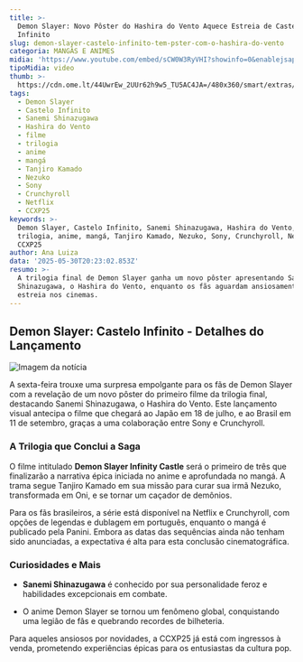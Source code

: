 ```yaml
---
title: >-
  Demon Slayer: Novo Pôster do Hashira do Vento Aquece Estreia de Castelo
  Infinito
slug: demon-slayer-castelo-infinito-tem-pster-com-o-hashira-do-vento
categoria: MANGÁS E ANIMES
midia: 'https://www.youtube.com/embed/sCW0W3RyVHI?showinfo=0&enablejsapi=1'
tipoMidia: video
thumb: >-
  https://cdn.ome.lt/44UwrEw_2UUr62h9w5_TU5AC4JA=/480x360/smart/extras/conteudos/Captura_de_tela_2025-05-30_162159.png
tags:
  - Demon Slayer
  - Castelo Infinito
  - Sanemi Shinazugawa
  - Hashira do Vento
  - filme
  - trilogia
  - anime
  - mangá
  - Tanjiro Kamado
  - Nezuko
  - Sony
  - Crunchyroll
  - Netflix
  - CCXP25
keywords: >-
  Demon Slayer, Castelo Infinito, Sanemi Shinazugawa, Hashira do Vento, filme,
  trilogia, anime, mangá, Tanjiro Kamado, Nezuko, Sony, Crunchyroll, Netflix,
  CCXP25
author: Ana Luiza
data: '2025-05-30T20:23:02.853Z'
resumo: >-
  A trilogia final de Demon Slayer ganha um novo pôster apresentando Sanemi
  Shinazugawa, o Hashira do Vento, enquanto os fãs aguardam ansiosamente a
  estreia nos cinemas.
---
```


## Demon Slayer: Castelo Infinito - Detalhes do Lançamento

![Imagem da notícia](https://cdn.ome.lt/0nSyGjSYe4pcSEHpAv-kRC581uc=/fit-in/837x500/smart/uploads/conteudo/fotos/poster_i9kRjNu.jpg)

A sexta-feira trouxe uma surpresa empolgante para os fãs de Demon Slayer com a revelação de um novo pôster do primeiro filme da trilogia final, destacando Sanemi Shinazugawa, o Hashira do Vento. Este lançamento visual antecipa o filme que chegará ao Japão em 18 de julho, e ao Brasil em 11 de setembro, graças a uma colaboração entre Sony e Crunchyroll.

### A Trilogia que Conclui a Saga

O filme intitulado **Demon Slayer Infinity Castle** será o primeiro de três que finalizarão a narrativa épica iniciada no anime e aprofundada no mangá. A trama segue Tanjiro Kamado em sua missão para curar sua irmã Nezuko, transformada em Oni, e se tornar um caçador de demônios.

Para os fãs brasileiros, a série está disponível na Netflix e Crunchyroll, com opções de legendas e dublagem em português, enquanto o mangá é publicado pela Panini. Embora as datas das sequências ainda não tenham sido anunciadas, a expectativa é alta para esta conclusão cinematográfica.

### Curiosidades e Mais

- **Sanemi Shinazugawa** é conhecido por sua personalidade feroz e habilidades excepcionais em combate.

- O anime Demon Slayer se tornou um fenômeno global, conquistando uma legião de fãs e quebrando recordes de bilheteria.

Para aqueles ansiosos por novidades, a CCXP25 já está com ingressos à venda, prometendo experiências épicas para os entusiastas da cultura pop.

